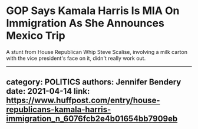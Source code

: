 # GOP Says Kamala Harris Is MIA On Immigration As She Announces Mexico Trip

A stunt from House Republican Whip Steve Scalise, involving a milk carton with the vice president's face on it, didn't really work out.

---
category: POLITICS
authors: Jennifer Bendery
date: 2021-04-14
link: https://www.huffpost.com/entry/house-republicans-kamala-harris-immigration_n_6076fcb2e4b01654bb7909eb
---
